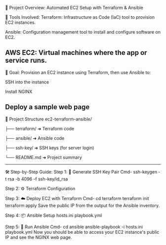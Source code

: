 🔧 Project Overview: Automated EC2 Setup with Terraform & Ansible

🧩 Tools Involved:
Terraform: Infrastructure as Code (IaC) tool to provision EC2 instances.

Ansible: Configuration management tool to install and configure software on EC2.

AWS EC2: Virtual machines where the app or service runs.
------------------------------------------------------------------

🎯 Goal:
Provision an EC2 instance using Terraform, then use Ansible to:

SSH into the instance

Install NGINX

Deploy a sample web page
------------------------------------------------------------------

📁 Project Structure
ec2-terraform-ansible/

├── terraform/       ➜ Terraform code

├── ansible/         ➜ Ansible code

├── ssh-key/         ➜ SSH keys (for server login)

└── README.md        ➜ Project summary

------------------------------------------------------------------

🛠 Step-by-Step Guide:
Step 1: 🔑 Generate SSH Key Pair
    Cmd- ssh-keygen -t rsa -b 4096 -f ssh-key/id_rsa

Step 2: ⚙️ Terraform Configuration

Step 3: ☁️ Deploy EC2 with Terraform
    Cmd-    cd terraform
            terraform init
            terraform apply
    Save the public IP from the output for the Ansible inventory.

Step 4: 📦 Ansible Setup
        hosts.ini
        playbook.yml

Step 5: 🚀 Run Ansible
    Cmd-    cd ansible
            ansible-playbook -i hosts.ini playbook.yml
    Now you should be able to access your EC2 instance's public IP and see the NGINX web page.


